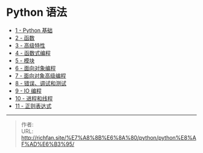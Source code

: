 # Python 语法



* [1 - Python 基础](Python/Python入门学习笔记/CH1-Python基础)
* [2 - 函数](Python/Python入门学习笔记/CH2-函数.md)
* [3 - 高级特性](Python/Python入门学习笔记/CH3-高级特性.md)
* [4 - 函数式编程](Python/Python入门学习笔记/CH4-函数式编程.md)
* [5 - 模块](Python/Python入门学习笔记/CH5-模块.md)
* [6 - 面向对象编程](Python/Python入门学习笔记/CH6-面向对象编程.md)
* [7 - 面向对象高级编程](Python/Python入门学习笔记/CH7-面向对象高级编程.md)
* [8 - 错误、调试和测试](Python/Python入门学习笔记/CH8-错误、调试和测试.md)
* [9 - IO 编程](Python/Python入门学习笔记/CH9-IO编程.md)
* [10 - 进程和线程](Python/Python入门学习笔记/CH10-进程和线程.md)
* [11 - 正则表达式](Python/Python入门学习笔记/CH11-正则表达式.md)

---

> 作者:   
> URL: http://richfan.site/%E7%A8%8B%E6%8A%80/python/python%E8%AF%AD%E6%B3%95/  


